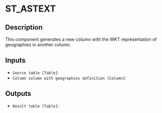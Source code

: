 
# ST_ASTEXT
## Description

 This component generates a new column with the WKT representation of geographies in another column.
 
## Inputs
* `Source table [Table]`: 
* `Column column with geographies definition [Column]`: 

## Outputs
* `Result table [Table]`: 
